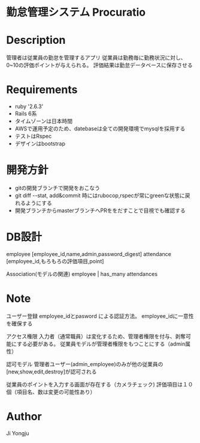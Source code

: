 # 勤怠管理システム Procuratio
# Description
管理者は従業員の勤怠を管理するアプリ
従業員は勤務毎に勤務状況に対し、0~10の評価ポイントが与えられる。
評価結果は勤怠データベースに保存させる

# Requirements
- ruby '2.6.3'
- Rails 6系
- タイムゾーンは日本時間
- AWSで運用予定のため、datebaseは全ての開発環境でmysqlを採用する
- テストはRspec
- デザインはbootstrap

# 開発方針
- gitの開発ブランチで開発をおこなう
- git diff --stat, add&commit 時にはrubocop,rspecが常にgreenな状態に戻れるようにする
- 開発ブランチからmasterブランチへPRををだすことで目視でも確認する

# DB設計
employee [employee_id,name,admin,password_digest]
attendance [employee_id,もろもろの評価項目,point]

Association(モデルの関連)
employee
	|
has_many
attendances

# Note
ユーザー登録
employee_idとpasword
による認証方法。
employee_idに一意性を確保する

アクセス権限
入力者（通常職員）は変化するため、管理者権限を付与、剥奪可能にする必要がある。
従業員モデルが管理者権限をもつことにする（admin属性）

認可モデル
管理者ユーザー(admin_employee)のみが他の従業員の
[new,show,edit,destroy]が認可される

従業員のポイントを入力する画面が存在する（カメラチェック)
評価項目は１０個（項目名、数は変更の可能性あり）

# Author
Ji Yongju
